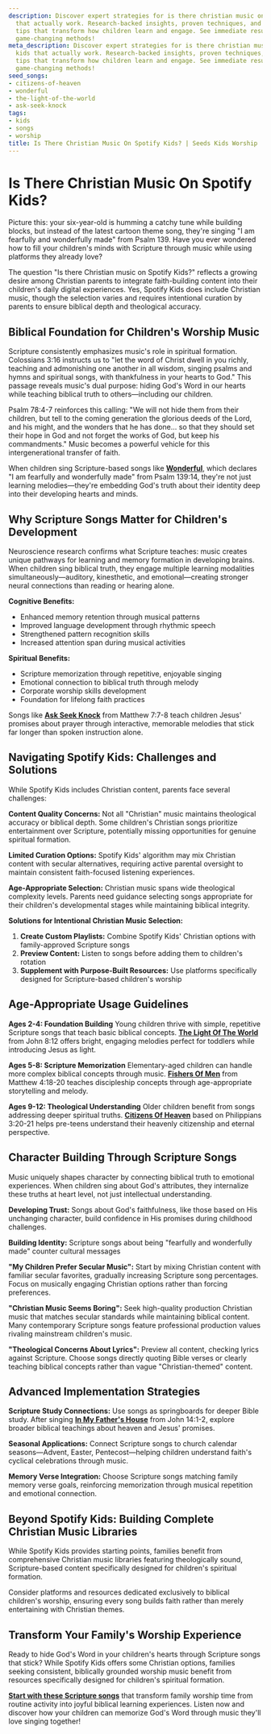 ```yaml
---
description: Discover expert strategies for is there christian music on spotify kids
  that actually work. Research-backed insights, proven techniques, and professional
  tips that transform how children learn and engage. See immediate results with these
  game-changing methods!
meta_description: Discover expert strategies for is there christian music on spotify
  kids that actually work. Research-backed insights, proven techniques, and professional
  tips that transform how children learn and engage. See immediate results with these
  game-changing methods!
seed_songs:
- citizens-of-heaven
- wonderful
- the-light-of-the-world
- ask-seek-knock
tags:
- kids
- songs
- worship
title: Is There Christian Music On Spotify Kids? | Seeds Kids Worship
---
```

# Is There Christian Music On Spotify Kids?

Picture this: your six-year-old is humming a catchy tune while building blocks, but instead of the latest cartoon theme song, they're singing "I am fearfully and wonderfully made" from Psalm 139. Have you ever wondered how to fill your children's minds with Scripture through music while using platforms they already love?

The question "Is there Christian music on Spotify Kids?" reflects a growing desire among Christian parents to integrate faith-building content into their children's daily digital experiences. Yes, Spotify Kids does include Christian music, though the selection varies and requires intentional curation by parents to ensure biblical depth and theological accuracy.

## Biblical Foundation for Children's Worship Music

Scripture consistently emphasizes music's role in spiritual formation. Colossians 3:16 instructs us to "let the word of Christ dwell in you richly, teaching and admonishing one another in all wisdom, singing psalms and hymns and spiritual songs, with thankfulness in your hearts to God." This passage reveals music's dual purpose: hiding God's Word in our hearts while teaching biblical truth to others—including our children.

Psalm 78:4-7 reinforces this calling: "We will not hide them from their children, but tell to the coming generation the glorious deeds of the Lord, and his might, and the wonders that he has done... so that they should set their hope in God and not forget the works of God, but keep his commandments." Music becomes a powerful vehicle for this intergenerational transfer of faith.

When children sing Scripture-based songs like **[Wonderful](https://seedskidsworship.com/product/wonderful-psalm-13914/)**, which declares "I am fearfully and wonderfully made" from Psalm 139:14, they're not just learning melodies—they're embedding God's truth about their identity deep into their developing hearts and minds.

## Why Scripture Songs Matter for Children's Development

Neuroscience research confirms what Scripture teaches: music creates unique pathways for learning and memory formation in developing brains. When children sing biblical truth, they engage multiple learning modalities simultaneously—auditory, kinesthetic, and emotional—creating stronger neural connections than reading or hearing alone.

**Cognitive Benefits:**
- Enhanced memory retention through musical patterns
- Improved language development through rhythmic speech
- Strengthened pattern recognition skills
- Increased attention span during musical activities

**Spiritual Benefits:**
- Scripture memorization through repetitive, enjoyable singing
- Emotional connection to biblical truth through melody
- Corporate worship skills development
- Foundation for lifelong faith practices

Songs like **[Ask Seek Knock](https://seedskidsworship.com/product/ask-seek-knock-matthew-77-8-2/)** from Matthew 7:7-8 teach children Jesus' promises about prayer through interactive, memorable melodies that stick far longer than spoken instruction alone.

## Navigating Spotify Kids: Challenges and Solutions

While Spotify Kids includes Christian content, parents face several challenges:

**Content Quality Concerns:**
Not all "Christian" music maintains theological accuracy or biblical depth. Some children's Christian songs prioritize entertainment over Scripture, potentially missing opportunities for genuine spiritual formation.

**Limited Curation Options:**
Spotify Kids' algorithm may mix Christian content with secular alternatives, requiring active parental oversight to maintain consistent faith-focused listening experiences.

**Age-Appropriate Selection:**
Christian music spans wide theological complexity levels. Parents need guidance selecting songs appropriate for their children's developmental stages while maintaining biblical integrity.

**Solutions for Intentional Christian Music Selection:**
1. **Create Custom Playlists:** Combine Spotify Kids' Christian options with family-approved Scripture songs
2. **Preview Content:** Listen to songs before adding them to children's rotation
3. **Supplement with Purpose-Built Resources:** Use platforms specifically designed for Scripture-based children's worship

## Age-Appropriate Usage Guidelines

**Ages 2-4: Foundation Building**
Young children thrive with simple, repetitive Scripture songs that teach basic biblical concepts. **[The Light Of The World](https://seedskidsworship.com/product/the-light-of-the-world-john-812-2/)** from John 8:12 offers bright, engaging melodies perfect for toddlers while introducing Jesus as light.

**Ages 5-8: Scripture Memorization**
Elementary-aged children can handle more complex biblical concepts through music. **[Fishers Of Men](https://seedskidsworship.com/product/fishers-of-men-matthew-418-20/)** from Matthew 4:18-20 teaches discipleship concepts through age-appropriate storytelling and melody.

**Ages 9-12: Theological Understanding**
Older children benefit from songs addressing deeper spiritual truths. **[Citizens Of Heaven](https://seedskidsworship.com/product/power/)** based on Philippians 3:20-21 helps pre-teens understand their heavenly citizenship and eternal perspective.

## Character Building Through Scripture Songs

Music uniquely shapes character by connecting biblical truth to emotional experiences. When children sing about God's attributes, they internalize these truths at heart level, not just intellectual understanding.

**Developing Trust:** Songs about God's faithfulness, like those based on His unchanging character, build confidence in His promises during childhood challenges.

**Building Identity:** Scripture songs about being "fearfully and wonderfully made" counter cultural messages

**"My Children Prefer Secular Music":**
Start by mixing Christian content with familiar secular favorites, gradually increasing Scripture song percentages. Focus on musically engaging Christian options rather than forcing preferences.

**"Christian Music Seems Boring":**
Seek high-quality production Christian music that matches secular standards while maintaining biblical content. Many contemporary Scripture songs feature professional production values rivaling mainstream children's music.

**"Theological Concerns About Lyrics":**
Preview all content, checking lyrics against Scripture. Choose songs directly quoting Bible verses or clearly teaching biblical concepts rather than vague "Christian-themed" content.

## Advanced Implementation Strategies

**Scripture Study Connections:**
Use songs as springboards for deeper Bible study. After singing **[In My Father's House](https://seedskidsworship.com/product/in-my-fathers-house-john-141-2/)** from John 14:1-2, explore broader biblical teachings about heaven and Jesus' promises.

**Seasonal Applications:**
Connect Scripture songs to church calendar seasons—Advent, Easter, Pentecost—helping children understand faith's cyclical celebrations through music.

**Memory Verse Integration:**
Choose Scripture songs matching family memory verse goals, reinforcing memorization through musical repetition and emotional connection.

## Beyond Spotify Kids: Building Complete Christian Music Libraries

While Spotify Kids provides starting points, families benefit from comprehensive Christian music libraries featuring theologically sound, Scripture-based content specifically designed for children's spiritual formation.

Consider platforms and resources dedicated exclusively to biblical children's worship, ensuring every song builds faith rather than merely entertaining with Christian themes.

## Transform Your Family's Worship Experience

Ready to hide God's Word in your children's hearts through Scripture songs that stick? While Spotify Kids offers some Christian options, families seeking consistent, biblically grounded worship music benefit from resources specifically designed for children's spiritual formation.

**[Start with these Scripture songs](https://seedskidsworship.com/)** that transform family worship time from routine activity into joyful biblical learning experiences. Listen now and discover how your children can memorize God's Word through music they'll love singing together!

<script type="application/ld+json">
{
  "@context": "https://schema.org",
  "@type": "Article",
  "headline": "Is There Christian Music On Spotify Kids",
  "author": {
    "@type": "Organization",
    "name": "Seeds Kids Worship"
  },
  "publisher": {
    "@type": "Organization",
    "name": "Seeds Kids Worship",
    "logo": {
      "@type": "ImageObject",
      "url": "https://seedskidsworship.com/logo.png"
    }
  },
  "datePublished": "2025-09-04T12:47:42.544507",
  "dateModified": "2025-09-04T12:47:42.544532",
  "description": "Discover expert strategies for is there christian music on spotify kids that actually work. Research-backed insights, proven techniques, and professional tips t",
  "mainEntityOfPage": {
    "@type": "WebPage",
    "@id": "https://seedskidsworship.com/activities/is-there-christian-music-on-spotify-kids/"
  }
}
</script>

<script type="application/ld+json">
{
  "@context": "https://schema.org",
  "@type": "Product",
  "name": "Citizens Of Heaven",
  "description": "A scripture song teaching kids about their heavenly citizenship based on Philippians 3:20-21. Reminds children that this world isn't their home and encourages an eternal perspective while worshiping God through memorizing His Word.",
  "url": "https://seedskidsworship.com/product/power/",
  "brand": {
    "@type": "Brand",
    "name": "Seeds Kids Worship"
  },
  "category": "Children's Christian Music",
  "album": "Power"
}
</script>

<script type="application/ld+json">
{
  "@context": "https://schema.org",
  "@type": "Product",
  "name": "Wonderful",
  "description": "A scripture song about being fearfully and wonderfully made by God",
  "url": "https://seedskidsworship.com/product/wonderful-psalm-13914/",
  "brand": {
    "@type": "Brand",
    "name": "Seeds Kids Worship"
  },
  "category": "Children's Christian Music",
  "album": "Hope"
}
</script>

<script type="application/ld+json">
{
  "@context": "https://schema.org",
  "@type": "Product",
  "name": "The Light Of The World",
  "description": "Bright song declaring Jesus as the light of the world from John 8:12",
  "url": "https://seedskidsworship.com/product/the-light-of-the-world-john-812-2/",
  "brand": {
    "@type": "Brand",
    "name": "Seeds Kids Worship"
  },
  "category":
